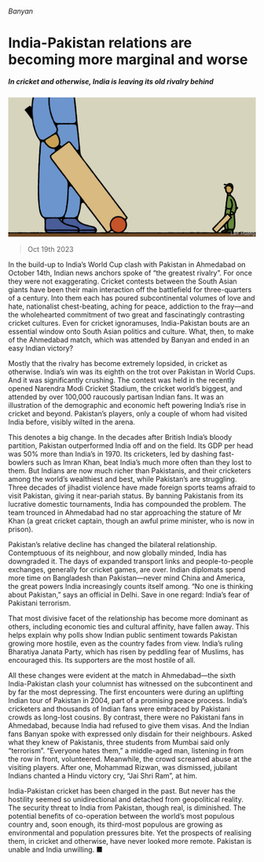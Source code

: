 ###### Banyan

# India-Pakistan relations are becoming more marginal and worse 

##### In cricket and otherwise, India is leaving its old rivalry behind 

![image](images/20231021_ASD001.jpg) 

> Oct 19th 2023 

In the build-up to India’s World Cup clash with Pakistan in Ahmedabad on October 14th, Indian news anchors spoke of “the greatest rivalry”. For once they were not exaggerating. Cricket contests between the South Asian giants have been their main interaction off the battlefield for three-quarters of a century. Into them each has poured subcontinental volumes of love and hate, nationalist chest-beating, aching for peace, addiction to the fray—and the wholehearted commitment of two great and fascinatingly contrasting cricket cultures. Even for cricket ignoramuses, India-Pakistan bouts are an essential window onto South Asian politics and culture. What, then, to make of the Ahmedabad match, which was attended by Banyan and ended in an easy Indian victory?

Mostly that the rivalry has become extremely lopsided, in cricket as otherwise. India’s win was its eighth on the trot over Pakistan in World Cups. And it was significantly crushing. The contest was held in the recently opened Narendra Modi Cricket Stadium, the cricket world’s biggest, and attended by over 100,000 raucously partisan Indian fans. It was an illustration of the demographic and economic heft powering India’s rise in cricket and beyond. Pakistan’s players, only a couple of whom had visited India before, visibly wilted in the arena. 

This denotes a big change. In the decades after British India’s bloody partition, Pakistan outperformed India off and on the field. Its GDP per head was 50% more than India’s in 1970. Its cricketers, led by dashing fast-bowlers such as Imran Khan, beat India’s much more often than they lost to them. But Indians are now much richer than Pakistanis, and their cricketers among the world’s wealthiest and best, while Pakistan’s are struggling. Three decades of jihadist violence have made foreign sports teams afraid to visit Pakistan, giving it near-pariah status. By banning Pakistanis from its lucrative domestic tournaments, India has compounded the problem. The team trounced in Ahmedabad had no star approaching the stature of Mr Khan (a great cricket captain, though an awful prime minister, who is now in prison).

Pakistan’s relative decline has changed the bilateral relationship. Contemptuous of its neighbour, and now globally minded, India has downgraded it. The days of expanded transport links and people-to-people exchanges, generally for cricket games, are over. Indian diplomats spend more time on Bangladesh than Pakistan—never mind China and America, the great powers India increasingly counts itself among. “No one is thinking about Pakistan,” says an official in Delhi. Save in one regard: India’s fear of Pakistani terrorism.

That most divisive facet of the relationship has become more dominant as others, including economic ties and cultural affinity, have fallen away. This helps explain why polls show Indian public sentiment towards Pakistan growing more hostile, even as the country fades from view. India’s ruling Bharatiya Janata Party, which has risen by peddling fear of Muslims, has encouraged this. Its supporters are the most hostile of all. 

All these changes were evident at the match in Ahmedabad—the sixth India-Pakistan clash your columnist has witnessed on the subcontinent and by far the most depressing. The first encounters were during an uplifting Indian tour of Pakistan in 2004, part of a promising peace process. India’s cricketers and thousands of Indian fans were embraced by Pakistani crowds as long-lost cousins. By contrast, there were no Pakistani fans in Ahmedabad, because India had refused to give them visas. And the Indian fans Banyan spoke with expressed only disdain for their neighbours. Asked what they knew of Pakistanis, three students from Mumbai said only “terrorism”. “Everyone hates them,” a middle-aged man, listening in from the row in front, volunteered. Meanwhile, the crowd screamed abuse at the visiting players. After one, Mohammad Rizwan, was dismissed, jubilant Indians chanted a Hindu victory cry, “Jai Shri Ram”, at him. 

India-Pakistan cricket has been charged in the past. But never has the hostility seemed so unidirectional and detached from geopolitical reality. The security threat to India from Pakistan, though real, is diminished. The potential benefits of co-operation between the world’s most populous country and, soon enough, its third-most populous are growing as environmental and population pressures bite. Yet the prospects of realising them, in cricket and otherwise, have never looked more remote. Pakistan is unable and India unwilling. ■






